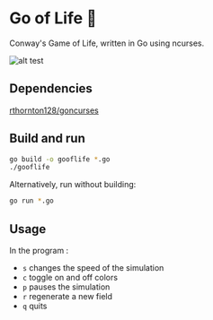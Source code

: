 # Go of Life 🦠
Conway's Game of Life, written in Go using ncurses.

![alt test](readme/resized.gif)

## Dependencies
[rthornton128/goncurses](https://github.com/rthornton128/goncurses)

## Build and run
```sh
go build -o gooflife *.go
./gooflife
```
Alternatively, run without building:
```sh
go run *.go
```

## Usage
In the program :
- `s` changes the speed of the simulation
- `c` toggle on and off colors
- `p` pauses the simulation
- `r` regenerate a new field
- `q` quits
